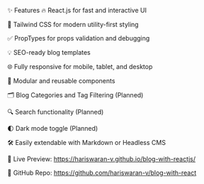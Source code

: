 ✨ Features
🔥 React.js for fast and interactive UI

💅 Tailwind CSS for modern utility-first styling

✅ PropTypes for props validation and debugging

💡 SEO-ready blog templates

🌐 Fully responsive for mobile, tablet, and desktop

🧩 Modular and reusable components

🗂 Blog Categories and Tag Filtering (Planned)

🔍 Search functionality (Planned)

🌓 Dark mode toggle (Planned)

🛠 Easily extendable with Markdown or Headless CMS

🔗 Live Preview: https://hariswaran-v.github.io/blog-with-reactjs/

📁 GitHub Repo: https://github.com/hariswaran-v/blog-with-react
